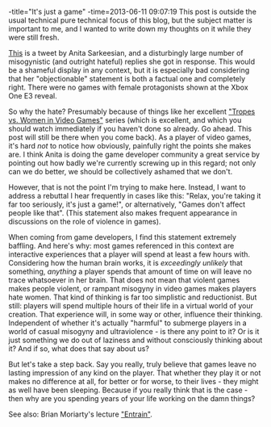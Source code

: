 -title="It's just a game"
-time=2013-06-11 09:07:19
This post is outside the usual technical pure technical focus of this blog, but the subject matter is important to me, and I wanted to write down my thoughts on it while they were still fresh.

[This](http://femfreq.tumblr.com/post/52673540142/twitter-vs-female-protagonists-in-video-games) is a tweet by Anita Sarkeesian, and a disturbingly large number of misogynistic \(and outright hateful\) replies she got in response. This would be a shameful display in any context, but it is especially bad considering that her "objectionable" statement is both a factual one and completely right. There were no games with female protagonists shown at the Xbox One E3 reveal.

So why the hate? Presumably because of things like her excellent ["Tropes vs. Women in Video Games"](http://www.feministfrequency.com/tag/tropes-vs-women-in-video-games/) series \(which is excellent, and which you should watch immediately if you haven't done so already. Go ahead. This post will still be there when you come back\). As a player of video games, it's hard *not* to notice how obviously, painfully right the points she makes are. I think Anita is doing the game developer community a great service by pointing out how badly we're currently screwing up in this regard; not only can we do better, we should be collectively ashamed that we don't.

However, that is not the point I'm trying to make here. Instead, I want to address a rebuttal I hear frequently in cases like this: "Relax, you're taking it far too seriously, it's just a game!", or alternatively, "Games don't affect people like that". \(This statement also makes frequent appearance in discussions on the role of violence in games\).

When coming from game developers, I find this statement extremely baffling. And here's why: most games referenced in this context are interactive experiences that a player will spend at least a few hours with. Considering how the human brain works, it is *exceedingly unlikely* that something, *anything* a player spends that amount of time on will leave no trace whatsoever in her brain. That does not mean that violent games makes people violent, or rampant misogyny in video games makes players hate women. That kind of thinking is far too simplistic and reductionist. But still: players will spend multiple hours of their life in a virtual world of your creation. That experience will, in some way or other, influence their thinking. Independent of whether it's actually "harmful" to submerge players in a world of casual misogyny and ultraviolence \- is there any point to it? Or is it just something we do out of laziness and without consciously thinking about it? And if so, what does that say about us?

But let's take a step back. Say you really, truly believe that games leave no lasting impression of any kind on the player. That whether they play it or not makes no difference at all, for better or for worse, to their lives \- they might as well have been sleeping. Because if you really think that is the case \- then why are you spending years of your life working on the damn things?

See also: Brian Moriarty's lecture ["Entrain"](http://www.ludix.com/moriarty/entrain.html).